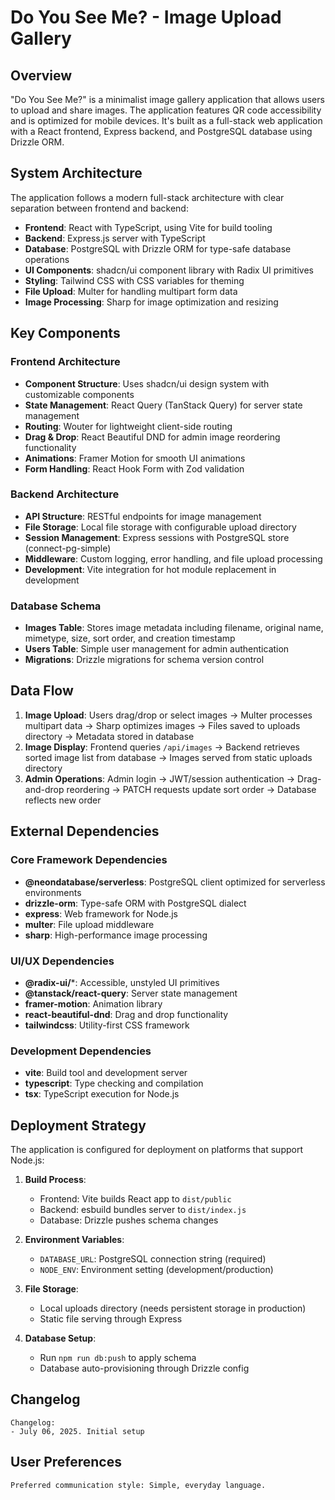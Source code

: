 # Do You See Me? - Image Upload Gallery

## Overview

"Do You See Me?" is a minimalist image gallery application that allows users to upload and share images. The application features QR code accessibility and is optimized for mobile devices. It's built as a full-stack web application with a React frontend, Express backend, and PostgreSQL database using Drizzle ORM.

## System Architecture

The application follows a modern full-stack architecture with clear separation between frontend and backend:

- **Frontend**: React with TypeScript, using Vite for build tooling
- **Backend**: Express.js server with TypeScript
- **Database**: PostgreSQL with Drizzle ORM for type-safe database operations
- **UI Components**: shadcn/ui component library with Radix UI primitives
- **Styling**: Tailwind CSS with CSS variables for theming
- **File Upload**: Multer for handling multipart form data
- **Image Processing**: Sharp for image optimization and resizing

## Key Components

### Frontend Architecture
- **Component Structure**: Uses shadcn/ui design system with customizable components
- **State Management**: React Query (TanStack Query) for server state management
- **Routing**: Wouter for lightweight client-side routing
- **Drag & Drop**: React Beautiful DND for admin image reordering functionality
- **Animations**: Framer Motion for smooth UI animations
- **Form Handling**: React Hook Form with Zod validation

### Backend Architecture
- **API Structure**: RESTful endpoints for image management
- **File Storage**: Local file storage with configurable upload directory
- **Session Management**: Express sessions with PostgreSQL store (connect-pg-simple)
- **Middleware**: Custom logging, error handling, and file upload processing
- **Development**: Vite integration for hot module replacement in development

### Database Schema
- **Images Table**: Stores image metadata including filename, original name, mimetype, size, sort order, and creation timestamp
- **Users Table**: Simple user management for admin authentication
- **Migrations**: Drizzle migrations for schema version control

## Data Flow

1. **Image Upload**: Users drag/drop or select images → Multer processes multipart data → Sharp optimizes images → Files saved to uploads directory → Metadata stored in database
2. **Image Display**: Frontend queries `/api/images` → Backend retrieves sorted image list from database → Images served from static uploads directory
3. **Admin Operations**: Admin login → JWT/session authentication → Drag-and-drop reordering → PATCH requests update sort order → Database reflects new order

## External Dependencies

### Core Framework Dependencies
- **@neondatabase/serverless**: PostgreSQL client optimized for serverless environments
- **drizzle-orm**: Type-safe ORM with PostgreSQL dialect
- **express**: Web framework for Node.js
- **multer**: File upload middleware
- **sharp**: High-performance image processing

### UI/UX Dependencies
- **@radix-ui/***: Accessible, unstyled UI primitives
- **@tanstack/react-query**: Server state management
- **framer-motion**: Animation library
- **react-beautiful-dnd**: Drag and drop functionality
- **tailwindcss**: Utility-first CSS framework

### Development Dependencies
- **vite**: Build tool and development server
- **typescript**: Type checking and compilation
- **tsx**: TypeScript execution for Node.js

## Deployment Strategy

The application is configured for deployment on platforms that support Node.js:

1. **Build Process**: 
   - Frontend: Vite builds React app to `dist/public`
   - Backend: esbuild bundles server to `dist/index.js`
   - Database: Drizzle pushes schema changes

2. **Environment Variables**:
   - `DATABASE_URL`: PostgreSQL connection string (required)
   - `NODE_ENV`: Environment setting (development/production)

3. **File Storage**: 
   - Local uploads directory (needs persistent storage in production)
   - Static file serving through Express

4. **Database Setup**:
   - Run `npm run db:push` to apply schema
   - Database auto-provisioning through Drizzle config

## Changelog

```
Changelog:
- July 06, 2025. Initial setup
```

## User Preferences

```
Preferred communication style: Simple, everyday language.
```